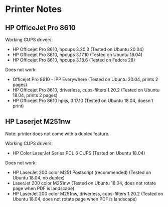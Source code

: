 Printer Notes
=============

HP OfficeJet Pro 8610
---------------------

Working CUPS drivers:
- HP Officejet Pro 8610, hpcups 3.20.3    (Tested on Ubuntu 20.04)
- HP Officejet Pro 8610, hpcups 3.17.10   (Tested on Ubuntu 18.04)
- HP Officejet Pro 8610, hpcups 3.18.6    (Tested on Fedora 28)


Does not work:
- Officejet Pro 8610 - IPP Everywhere                      (Tested on Ubuntu 20.04, prints 2 pages)
- HP Officejet Pro 8610, driverless, cups-filters 1.20.2   (Tested on Ubuntu 18.04, prints 2 pages)
- HP Officejet Pro 8610 hpijs, 3.17.10                     (Tested on Ubuntu 18.04, doesn't print)



HP Laserjet M251nw
------------------
Note: printer does not come with a duplex feature.

Working CUPS drivers:
- HP Color LaserJet Series PCL 6 CUPS (Tested on Ubuntu 18.04)

Does not work:
- HP LaserJet 200 color M251 Postscript (recommended) (Tested on Ubuntu 18.04, no duplex)
- LaserJet 200 color M251nw     (Tested on Ubuntu 18.04, does not rotate page when PDF is landscape)
- HP LaserJet 200 color M251nw, driverless, cups-filters 1.20.2 (Tested on Ubuntu 18.04, does not rotate page when PDF is landscape)

